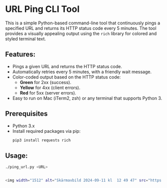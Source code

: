 # URL Ping CLI Tool

This is a simple Python-based command-line tool that continuously pings a specified URL and returns its HTTP status code every 5 minutes. The tool provides a visually appealing output using the `rich` library for colored and styled terminal text.

## Features:
- Pings a given URL and returns the HTTP status code.
- Automatically retries every 5 minutes, with a friendly wait message.
- Color-coded output based on the HTTP status code:
  - **Green** for 2xx (success).
  - **Yellow** for 4xx (client errors).
  - **Red** for 5xx (server errors).
- Easy to run on Mac (iTerm2, zsh) or any terminal that supports Python 3.

## Prerequisites
- Python 3.x
- Install required packages via pip:
    ```bash
    pip3 install requests rich
    ```

## Usage:
```bash
./ping_url.py <URL>


<img width="1512" alt="Skärmavbild 2024-09-11 kl  12 49 47" src="https://github.com/user-attachments/assets/488dcfb6-beaa-48fd-935b-b6f5599d01a6">
